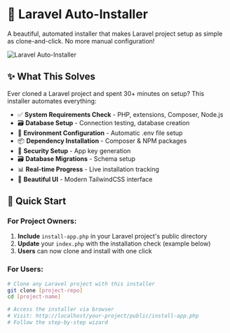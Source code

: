 # 🚀 Laravel Auto-Installer

A beautiful, automated installer that makes Laravel project setup as simple as clone-and-click. No more manual configuration!

![Laravel Auto-Installer](https://via.placeholder.com/800x400/3B82F6/FFFFFF?text=Laravel+Auto-Installer+Preview)

## ✨ What This Solves

Ever cloned a Laravel project and spent 30+ minutes on setup? This installer automates everything:

- ✅ **System Requirements Check** - PHP, extensions, Composer, Node.js
- 🗃️ **Database Setup** - Connection testing, database creation
- 📁 **Environment Configuration** - Automatic .env file setup  
- 📦 **Dependency Installation** - Composer & NPM packages
- 🔑 **Security Setup** - App key generation
- 🗃️ **Database Migrations** - Schema setup
- 📊 **Real-time Progress** - Live installation tracking
- 🎨 **Beautiful UI** - Modern TailwindCSS interface

## 🚀 Quick Start

### For Project Owners:
1. **Include** `install-app.php` in your Laravel project's public directory
2. **Update** your `index.php` with the installation check (example below)
3. **Users** can now clone and install with one click

### For Users:
```bash
# Clone any Laravel project with this installer
git clone [project-repo]
cd [project-name]

# Access the installer via browser
# Visit: http://localhost/your-project/public/install-app.php
# Follow the step-by-step wizard
